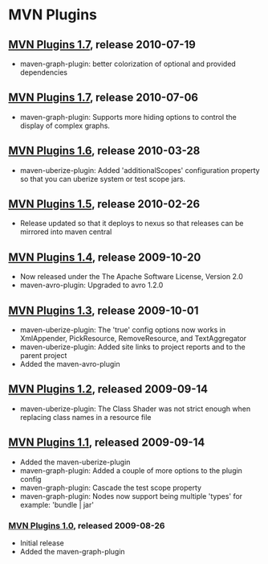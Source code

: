 # MVN Plugins

## [MVN Plugins 1.7][1_8], release 2010-07-19
[1_8]: http://mvnplugins.fusesource.org/maven/1.8

* maven-graph-plugin: better colorization of optional and provided dependencies

## [MVN Plugins 1.7][1_7], release 2010-07-06
[1_7]: http://mvnplugins.fusesource.org/maven/1.7

* maven-graph-plugin: Supports more hiding options to control the display of complex graphs.

## [MVN Plugins 1.6][1_6], release 2010-03-28
[1_6]: http://mvnplugins.fusesource.org/maven/1.6

* maven-uberize-plugin: Added 'additionalScopes' configuration property so that you can uberize system or test scope jars.

## [MVN Plugins 1.5][1_5], release 2010-02-26
[1_5]: http://mvnplugins.fusesource.org/maven/1.5

* Release updated so that it deploys to nexus so that releases can be mirrored into maven central

## [MVN Plugins 1.4][1_4], release 2009-10-20
[1_4]: http://mvnplugins.fusesource.org/maven/1.4

* Now released under the The Apache Software License, Version 2.0
* maven-avro-plugin: Upgraded to avro 1.2.0

## [MVN Plugins 1.3][1_3], release 2009-10-01
[1_3]: http://mvnplugins.fusesource.org/maven/1.3

* maven-uberize-plugin: The '<ignoreCase>true</ignoreCase>' config options now works in XmlAppender, PickResource, RemoveResource, and TextAggregator 
* maven-uberize-plugin: Added site links to project reports and to the parent project
* Added the maven-avro-plugin

## [MVN Plugins 1.2][1_2], released 2009-09-14
[1_2]: http://mvnplugins.fusesource.org/maven/1.2

* maven-uberize-plugin: The Class Shader was not strict enough when replacing class names in a resource file 

## [MVN Plugins 1.1][1_1], released 2009-09-14
[1_1]: http://mvnplugins.fusesource.org/maven/1.1

* Added the maven-uberize-plugin
* maven-graph-plugin: Added a couple of more options to the plugin config 
* maven-graph-plugin: Cascade the test scope property
* maven-graph-plugin: Nodes now support being multiple 'types' for example: 'bundle | jar'

### [MVN Plugins 1.0][1_0], released 2009-08-26
[1_0]: http://mvnplugins.fusesource.org/maven/1.0

* Initial release
* Added the maven-graph-plugin

